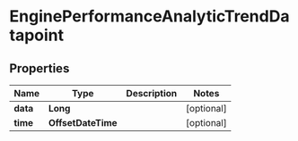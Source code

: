 

# EnginePerformanceAnalyticTrendDatapoint


## Properties

Name | Type | Description | Notes
------------ | ------------- | ------------- | -------------
**data** | **Long** |  |  [optional]
**time** | **OffsetDateTime** |  |  [optional]




